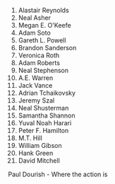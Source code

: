 1. Alastair Reynolds
2. Neal Asher  
3. Megan E. O'Keefe  
4. Adam Soto  
5. Gareth L. Powell  
6. Brandon Sanderson  
7. Veronica Roth  
8. Adam Roberts  
9. Neal Stephenson  
10. A.E. Warren  
11. Jack Vance  
12. Adrian Tchaikovsky  
13. Jeremy Szal  
14. Neal Shusterman  
15. Samantha Shannon  
16. Yuval Noah Harari  
17. Peter F. Hamilton  
18. M.T. Hill  
19. William Gibson  
20. Hank Green  
21. David Mitchell

Paul Dourish - Where the action is